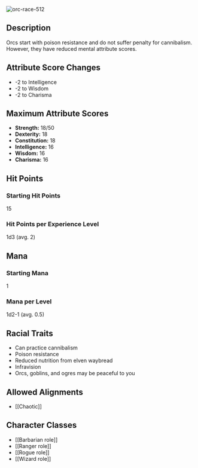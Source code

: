 ![orc-race-512](https://github.com/hyvanmielenpelit/GnollHack/assets/16661034/7554387f-ab81-4898-901f-8fc2a1a32b38)

## Description

Orcs start with poison resistance and do not suffer penalty for cannibalism. However, they have reduced mental attribute scores.

## Attribute Score Changes

- -2 to Intelligence
- -2 to Wisdom
- -2 to Charisma

## Maximum Attribute Scores

- **Strength:** 18/50
- **Dexterity:** 18
- **Constitution:** 18
- **Intelligence:** 16
- **Wisdom:** 16
- **Charisma:** 16

## Hit Points

### Starting Hit Points

15

### Hit Points per Experience Level

1d3 (avg. 2)

## Mana

### Starting Mana

1

### Mana per Level

1d2-1 (avg. 0.5)

## Racial Traits

- Can practice cannibalism
- Poison resistance
- Reduced nutrition from elven waybread
- Infravision
- Orcs, goblins, and ogres may be peaceful to you

## Allowed Alignments

- [[Chaotic]]

## Character Classes

- [[Barbarian role]]
- [[Ranger role]]
- [[Rogue role]]
- [[Wizard role]]